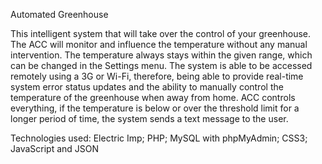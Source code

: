 Automated Greenhouse

This intelligent system that will take over the control of your greenhouse. The ACC will monitor and influence the temperature without any manual intervention. The temperature always stays within the given range, which can be changed in the Settings menu. The system is able to be accessed remotely using a 3G or Wi-Fi, therefore, being able to provide real-time system error status updates and the ability to manually control the temperature of the greenhouse when away from home. ACC controls everything, if the temperature is below or over the threshold limit for a longer period of time, the system sends a text message to the user.

Technologies used: Electric Imp; PHP; MySQL with phpMyAdmin; CSS3; JavaScript and JSON
